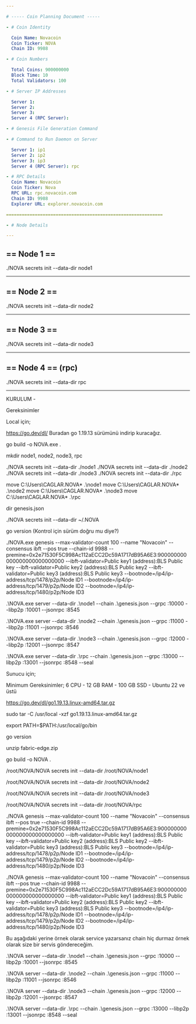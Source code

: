 ```yaml
---

# ----- Coin Planning Document -----

- # Coin Identity

  Coin Name: Novacoin
  Coin Ticker: NOVA
  Chain ID: 9988

- # Coin Numbers

  Total Coins: 900000000
  Block Time: 10
  Total Validators: 100

- # Server IP Addresses

  Server 1:
  Server 2:
  Server 3:
  Server 4 (RPC Server):

- # Genesis File Generation Command

- # Command to Run Daemon on Server

  Server 1: ip1
  Server 2: ip2
  Server 3: ip3
  Server 4 (RPC Server): rpc

- # RPC Details
  Coin Name: Novacoin
  Coin Ticker: Nova
  RPC URL: rpc.novacoin.com
  Chain ID: 9988
  Explorer URL: explorer.novacoin.com

============================================================

- # Node Details

---
```


## == Node 1 ==

./NOVA secrets init --data-dir node1

---

## == Node 2 ==

./NOVA secrets init --data-dir node2

---

## == Node 3 ==

./NOVA secrets init --data-dir node3

---

## == Node 4 == (rpc)

./NOVA secrets init --data-dir rpc

---

KURULUM -

Gereksinimler

Local için;

https://go.dev/dl/ Buradan go 1.19.13 sürümünü indirip kuracağız.

go build -o NOVA.exe .

mkdir node1, node2, node3, rpc

./NOVA secrets init --data-dir ./node1
./NOVA secrets init --data-dir ./node2
./NOVA secrets init --data-dir ./node3
./NOVA secrets init --data-dir ./rpc

move C:\Users\CAGLAR\.NOVA\* .\node1
move C:\Users\CAGLAR\.NOVA\* .\node2
move C:\Users\CAGLAR\.NOVA\* .\node3
move C:\Users\CAGLAR\.NOVA\* .\rpc

dir genesis.json

./NOVA secrets init --data-dir ~/.NOVA

go version (Kontrol için sürüm doğru mu diye?)

./NOVA.exe genesis --max-validator-count 100 --name "Novacoin" --consensus ibft --pos true --chain-id 9988 --premine=0x2e71530F5C998Ac112aECC2Dc59A1717dB95A6E3:900000000000000000000000000 --ibft-validator=Public key1 (address):BLS Public key --ibft-validator=Public key2 (address):BLS Public key2 --ibft-validator=Public key3 (address):BLS Public key3 --bootnode=/ip4/ip-address/tcp/1478/p2p/Node ID1 --bootnode=/ip4/ip-address/tcp/1479/p2p/Node ID2 --bootnode=/ip4/ip-address/tcp/1480/p2p/Node ID3

.\NOVA.exe server --data-dir .\node1 --chain .\genesis.json --grpc :10000 --libp2p :10001 --jsonrpc :8545

.\NOVA.exe server --data-dir .\node2 --chain .\genesis.json --grpc :11000 --libp2p :11001 --jsonrpc :8546

.\NOVA.exe server --data-dir .\node3 --chain .\genesis.json --grpc :12000 --libp2p :12001 --jsonrpc :8547

.\NOVA.exe server --data-dir .\rpc --chain .\genesis.json --grpc :13000 --libp2p :13001 --jsonrpc :8548 --seal

Sunucu için;

Minimum Gereksinimler;
6 CPU - 12 GB RAM - 100 GB SSD - Ubuntu 22 ve üstü

https://go.dev/dl/go1.19.13.linux-amd64.tar.gz

sudo tar -C /usr/local -xzf go1.19.13.linux-amd64.tar.gz

export PATH=$PATH:/usr/local/go/bin

go version

unzip fabric-edge.zip

go build -o NOVA .

/root/NOVA/NOVA secrets init --data-dir /root/NOVA/node1

/root/NOVA/NOVA secrets init --data-dir /root/NOVA/node2

/root/NOVA/NOVA secrets init --data-dir /root/NOVA/node3

/root/NOVA/NOVA secrets init --data-dir /root/NOVA/rpc

./NOVA genesis --max-validator-count 100 --name "Novacoin" --consensus ibft --pos true --chain-id 9988 --premine=0x2e71530F5C998Ac112aECC2Dc59A1717dB95A6E3:900000000000000000000000000 --ibft-validator=Public key1 (address):BLS Public key --ibft-validator=Public key2 (address):BLS Public key2 --ibft-validator=Public key3 (address):BLS Public key3 --bootnode=/ip4/ip-address/tcp/1478/p2p/Node ID1 --bootnode=/ip4/ip-address/tcp/1479/p2p/Node ID2 --bootnode=/ip4/ip-address/tcp/1480/p2p/Node ID3

./NOVA genesis --max-validator-count 100 --name "Novacoin" --consensus ibft --pos true --chain-id 9988 --premine=0x2e71530F5C998Ac112aECC2Dc59A1717dB95A6E3:900000000000000000000000000 --ibft-validator=Public key1 (address):BLS Public key --ibft-validator=Public key2 (address):BLS Public key2 --ibft-validator=Public key3 (address):BLS Public key3 --bootnode=/ip4/ip-address/tcp/1478/p2p/Node ID1 --bootnode=/ip4/ip-address/tcp/1479/p2p/Node ID2 --bootnode=/ip4/ip-address/tcp/1480/p2p/Node ID3

Bu aşağıdaki yerine örnek olarak service yazarsanız chain hiç durmaz örnek olarak size bir servis göndereceğim.

.\NOVA server --data-dir .\node1 --chain .\genesis.json --grpc :10000 --libp2p :10001 --jsonrpc :8545

.\NOVA server --data-dir .\node2 --chain .\genesis.json --grpc :11000 --libp2p :11001 --jsonrpc :8546

.\NOVA server --data-dir .\node3 --chain .\genesis.json --grpc :12000 --libp2p :12001 --jsonrpc :8547

.\NOVA server --data-dir .\rpc --chain .\genesis.json --grpc :13000 --libp2p :13001 --jsonrpc :8548 --seal
